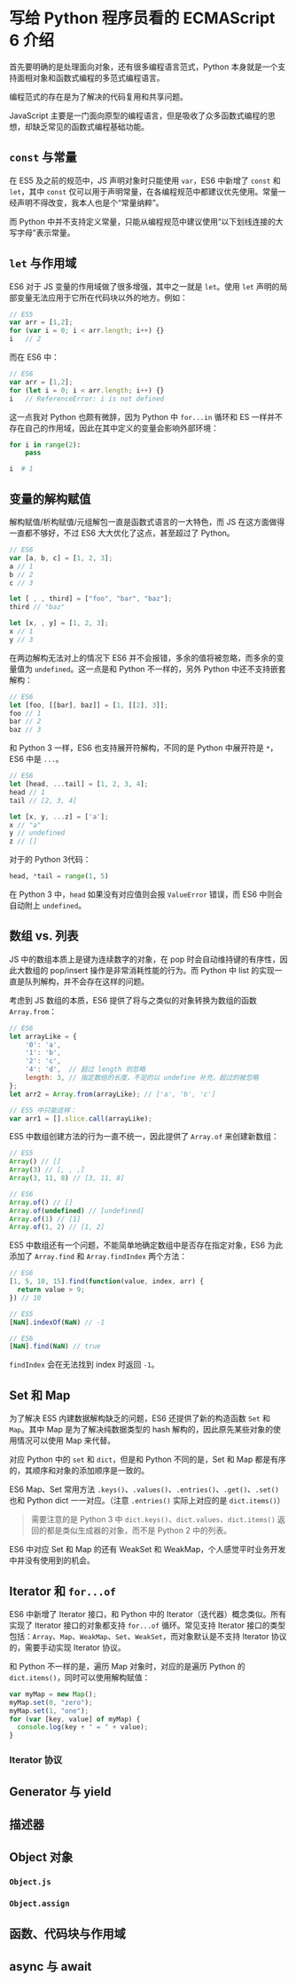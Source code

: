 # 写给 Python 程序员看的 ECMAScript 6 介绍

首先要明确的是处理面向对象，还有很多编程语言范式，Python 本身就是一个支持面相对象和函数式编程的多范式编程语言。

编程范式的存在是为了解决的代码复用和共享问题。

JavaScript 主要是一门面向原型的编程语言，但是吸收了众多函数式编程的思想，却缺乏常见的函数式编程基础功能。


## ``const`` 与常量

在 ES5 及之前的规范中，JS 声明对象时只能使用 ``var``，ES6 中新增了 ``const`` 和 ``let``，其中 ``const`` 仅可以用于声明常量，在各编程规范中都建议优先使用。常量一经声明不得改变，我本人也是个“常量纳粹”。

而 Python 中并不支持定义常量，只能从编程规范中建议使用“以下划线连接的大写字母”表示常量。


## ``let`` 与作用域

ES6 对于 JS 变量的作用域做了很多增强，其中之一就是 ``let``。使用 ``let`` 声明的局部变量无法应用于它所在代码块以外的地方。例如：

```js
// ES5
var arr = [1,2];
for (var i = 0; i < arr.length; i++) {}
i   // 2
```

而在 ES6 中：

```js
// ES6
var arr = [1,2];
for (let i = 0; i < arr.length; i++) {}
i   // ReferenceError: i is not defined
```

这一点我对 Python 也颇有微辞，因为 Python 中 ``for...in`` 循环和 ES 一样并不存在自己的作用域，因此在其中定义的变量会影响外部环境：

```py
for i in range(2):
    pass

i  # 1
```


## 变量的解构赋值

解构赋值/析构赋值/元组解包一直是函数式语言的一大特色，而 JS 在这方面做得一直都不够好，不过 ES6 大大优化了这点，甚至超过了 Python。

```js
// ES6
var [a, b, c] = [1, 2, 3];
a // 1
b // 2
c // 3

let [ , , third] = ["foo", "bar", "baz"];
third // "baz"

let [x, , y] = [1, 2, 3];
x // 1
y // 3
```

在两边解构无法对上的情况下 ES6 并不会报错，多余的值将被忽略，而多余的变量值为 ``undefined``。这一点是和 Python 不一样的，另外 Python 中还不支持嵌套解构：

```js
// ES6
let [foo, [[bar], baz]] = [1, [[2], 3]];
foo // 1
bar // 2
baz // 3
```

和 Python 3 一样，ES6 也支持展开符解构，不同的是 Python 中展开符是 ``*``，ES6 中是 ``...``。

```js
// ES6
let [head, ...tail] = [1, 2, 3, 4];
head // 1
tail // [2, 3, 4]

let [x, y, ...z] = ['a'];
x // "a"
y // undefined
z // []
```

对于的 Python 3代码：

```py
head, *tail = range(1, 5)
```

在 Python 3 中，``head`` 如果没有对应值则会报 ``ValueError`` 错误，而 ES6 中则会自动附上 ``undefined``。


## 数组 vs. 列表

JS 中的数组本质上是键为连续数字的对象，在 pop 时会自动维持键的有序性，因此大数组的 pop/insert 操作是非常消耗性能的行为。而 Python 中 list 的实现一直是队列解构，并不会存在这样的问题。

考虑到 JS 数组的本质，ES6 提供了将与之类似的对象转换为数组的函数 ``Array.from``：

```js
// ES6
let arrayLike = {
    '0': 'a',
    '1': 'b',
    '2': 'c',
    '4': 'd',  // 超过 length 则忽略
    length: 3, // 指定数组的长度，不足的以 undefine 补充，超过的被忽略
};
let arr2 = Array.from(arrayLike); // ['a', 'b', 'c']

// ES5 中只能这样：
var arr1 = [].slice.call(arrayLike);
```

ES5 中数组创建方法的行为一直不统一，因此提供了 ``Array.of`` 来创建新数组：

```js
// ES5
Array() // []
Array(3) // [, , ,]
Array(3, 11, 8) // [3, 11, 8]

// ES6
Array.of() // []
Array.of(undefined) // [undefined]
Array.of(1) // [1]
Array.of(1, 2) // [1, 2]
```

ES5 中数组还有一个问题，不能简单地确定数组中是否存在指定对象，ES6 为此添加了 ``Array.find`` 和 ``Array.findIndex`` 两个方法：

```js
// ES6
[1, 5, 10, 15].find(function(value, index, arr) {
  return value > 9;
}) // 10

// ES5
[NaN].indexOf(NaN) // -1

// ES6
[NaN].find(NaN) // true
```

``findIndex`` 会在无法找到 index 时返回 ``-1``。


## Set 和 Map

为了解决 ES5 内建数据解构缺乏的问题，ES6 还提供了新的构造函数 ``Set`` 和 ``Map``。其中 Map 是为了解决纯数据类型的 hash 解构的，因此原先某些对象的使用情况可以使用 Map 来代替。

对应 Python 中的 ``set`` 和 ``dict``，但是和 Python 不同的是，Set 和 Map 都是有序的，其顺序和对象的添加顺序是一致的。

ES6 Map、Set 常用方法 ``.keys()``、``.values()``、``.entries()``、``.get()``、``.set()`` 也和 Python dict 一一对应。（注意 ``.entries()`` 实际上对应的是 ``dict.items()``）

> 需要注意的是 Python 3 中 ``dict.keys()``、``dict.values``、``dict.items()`` 返回的都是类似生成器的对象，而不是 Python 2 中的列表。

ES6 中对应 Set 和 Map 的还有 WeakSet 和 WeakMap，个人感觉平时业务开发中并没有使用到的机会。


## Iterator 和 ``for...of``

ES6 中新增了 Iterator 接口，和 Python 中的 Iterator（迭代器）概念类似。所有实现了 Iterator 接口的对象都支持 ``for...of`` 循环。常见支持 Iterator 接口的类型包括：``Array``、``Map``、``WeakMap``、``Set``、``WeakSet``，而对象默认是不支持 Iterator 协议的，需要手动实现 Iterator 协议。

和 Python 不一样的是，遍历 Map 对象时，对应的是遍历 Python 的 ``dict.items()``，同时可以使用解构赋值：

```js
var myMap = new Map();
myMap.set(0, "zero");
myMap.set(1, "one");
for (var [key, value] of myMap) {
  console.log(key + " = " + value);
}
```

### Iterator 协议


## Generator 与 yield


## 描述器


## Object 对象

### ``Object.js``

### ``Object.assign``


## 函数、代码块与作用域


## async 与 await

